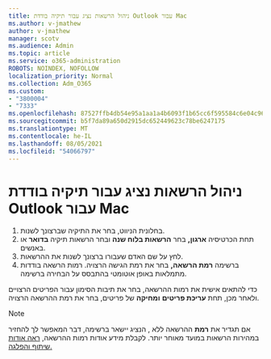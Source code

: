 ```yaml
---
title: ניהול הרשאות נציג עבור תיקיה בודדת Outlook עבור Mac
ms.author: v-jmathew
author: v-jmathew
manager: scotv
ms.audience: Admin
ms.topic: article
ms.service: o365-administration
ROBOTS: NOINDEX, NOFOLLOW
localization_priority: Normal
ms.collection: Adm_O365
ms.custom:
- "3800004"
- "7333"
ms.openlocfilehash: 87527ffb4db54e95a1aa1a4b6093f1b65cc6f595584c6e04c9657ee7210f0201
ms.sourcegitcommit: b5f7da89a650d2915dc652449623c78be6247175
ms.translationtype: MT
ms.contentlocale: he-IL
ms.lasthandoff: 08/05/2021
ms.locfileid: "54066797"
---
```

# <a name="manage-delegate-permissions-for-a-single-folder-in-outlook-for-mac"></a>ניהול הרשאות נציג עבור תיקיה בודדת Outlook עבור Mac

1. בחלונית הניווט, בחר את התיקיה שברצונך לשנות.
2. תחת הכרטיסיה **ארגון,** בחר **הרשאות בלוח שנה** ובחר הרשאות תיקיה **בדואר** או באנשים.
3. לחץ על שם האדם שעבורו ברצונך לשנות את ההרשאות.
4. ברשימה **רמת הרשאה,** בחר את רמת הגישה הרצויה. רמות הרשאה בודדות מתמלאות באופן אוטומטי בהתבסס על הבחירה ברשימה.

כדי להתאים אישית את רמות ההרשאה, בחר את תיבות הסימון עבור הפריטים הרצויים ולאחר מכן, תחת **עריכת פריטים** **ומחיקה** של פריטים, בחר את רמת ההרשאה הרצויה.

> [!NOTE]
> אם תגדיר את **רמת** ההרשאה ללא , הנציג יישאר ברשימה, דבר המאפשר לך להחזיר במהירות הרשאות במועד מאוחר יותר. לקבלת מידע אודות רמות ההרשאה, [ראה אודות שיתוף והפלגה.](https://support.microsoft.com/office/options-for-sharing-and-delegating-folders-in-outlook-for-mac-480d8054-68ce-4150-ba1e-b9b7f2fc4ce5)
